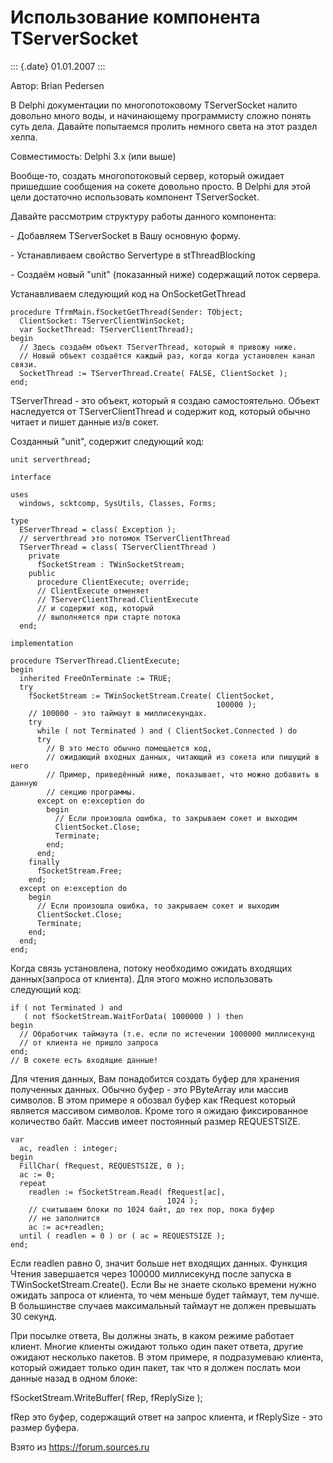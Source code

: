 Использование компонента TServerSocket
======================================

::: {.date}
01.01.2007
:::

Автор: Brian Pedersen

В Delphi документации по многопотоковому TServerSocket налито довольно
много воды, и начинающему программисту сложно понять суть дела. Давайте
попытаемся пролить немного света на этот раздел хелпа.

Совместимость: Delphi 3.x (или выше)

Вообще-то, создать многопотоковый сервер, который ожидает пришедшие
сообщения на сокете довольно просто. В Delphi для этой цели достаточно
использовать компонент TServerSocket.

Давайте рассмотрим структуру работы данного компонента:

\- Добавляем TServerSocket в Вашу основную форму.

\- Устанавливаем свойство Servertype в stThreadBlocking

\- Создаём новый \"unit\" (показанный ниже) содержащий поток сервера.

Устанавливаем следующий код на OnSocketGetThread

    procedure TfrmMain.fSocketGetThread(Sender: TObject; 
      ClientSocket: TServerClientWinSocket; 
      var SocketThread: TServerClientThread); 
    begin 
      // Здесь создаём объект TServerThread, который я привожу ниже. 
      // Новый объект создаётся каждый раз, когда когда установлен канал связи.  
      SocketThread := TServerThread.Create( FALSE, ClientSocket ); 
    end;

TServerThread - это объект, который я создаю самостоятельно. Объект
наследуется от TServerClientThread и содержит код, который обычно читает
и пишет данные из/в сокет.

Созданный \"unit\", содержит следующий код:

    unit serverthread; 
     
    interface 
     
    uses 
      windows, scktcomp, SysUtils, Classes, Forms; 
     
    type 
      EServerThread = class( Exception ); 
      // serverthread это потомок TServerClientThread 
      TServerThread = class( TServerClientThread ) 
        private 
          fSocketStream : TWinSocketStream; 
        public 
          procedure ClientExecute; override; 
          // ClientExecute отменяет 
          // TServerClientThread.ClientExecute 
          // и содержит код, который 
          // выполняется при старте потока 
      end; 
     
    implementation 
     
    procedure TServerThread.ClientExecute; 
    begin 
      inherited FreeOnTerminate := TRUE; 
      try 
        fSocketStream := TWinSocketStream.Create( ClientSocket, 
                                                  100000 ); 
        // 100000 - это таймаут в миллисекундах. 
        try 
          while ( not Terminated ) and ( ClientSocket.Connected ) do 
          try 
            // В это место обычно помещается код, 
            // ожидающий входных данных, читающий из сокета или пишущий в него 
            // Пример, приведённый ниже, показывает, что можно добавить в данную 
            // секцию программы. 
          except on e:exception do 
            begin 
              // Если произошла ошибка, то закрываем сокет и выходим 
              ClientSocket.Close; 
              Terminate; 
            end; 
          end; 
        finally 
          fSocketStream.Free; 
        end; 
      except on e:exception do 
        begin 
          // Если произошла ошибка, то закрываем сокет и выходим 
          ClientSocket.Close; 
          Terminate; 
        end; 
      end; 
    end; 

Когда связь установлена, потоку необходимо ожидать входящих
данных(запроса от клиента). Для этого можно использовать следующий код:

    if ( not Terminated ) and 
       ( not fSocketStream.WaitForData( 1000000 ) ) then 
    begin 
      // Обработчик таймаута (т.е. если по истечении 1000000 миллисекунд
      // от клиента не пришло запроса
    end; 
    // В сокете есть входящие данные! 

Для чтения данных, Вам понадобится создать буфер для хранения полученных
данных. Обычно буфер - это PByteArray или массив символов. В этом
примере я обозвал буфер как fRequest который является массивом символов.
Кроме того я ожидаю фиксированное количество байт. Массив имеет
постоянный размер REQUESTSIZE.

    var 
      ac, readlen : integer; 
    begin 
      FillChar( fRequest, REQUESTSIZE, 0 ); 
      ac := 0; 
      repeat 
        readlen := fSocketStream.Read( fRequest[ac], 
                                       1024 ); 
        // считываем блоки по 1024 байт, до тех пор, пока буфер 
        // не заполнится 
        ac := ac+readlen; 
      until ( readlen = 0 ) or ( ac = REQUESTSIZE ); 
    end; 

Если readlen равно 0, значит больше нет входящих данных. Функция Чтения
завершается через 100000 миллисекунд после запуска в
TWinSocketStream.Create(). Если Вы не знаете сколько времени нужно
ожидать запроса от клиента, то чем меньше будет таймаут, тем лучше. В
большинстве случаев максимальный таймаут не должен превышать 30 секунд.

При посылке ответа, Вы должны знать, в каком режиме работает клиент.
Многие клиенты ожидают только один пакет ответа, другие ожидают
несколько пакетов. В этом примере, я подразумеваю клиента, который
ожидает только один пакет, так что я должен послать мои данные назад в
одном блоке:

fSocketStream.WriteBuffer( fRep, fReplySize );

fRep это буфер, содержащий ответ на запрос клиента, и fReplySize - это
размер буфера.

Взято из <https://forum.sources.ru>
